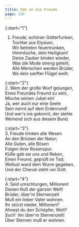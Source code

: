 ```yaml
---
title: Ode an die Freude
page: 334
---  
```


{:start="1"}  
1.  Freude, schöner Götterfunken,  
Tochter aus Elysium,  
Wir betreten feuertrunken,  
Himmlische, dein Heiligtum!  
Deine Zauber binden wieder,  
Was die Mode streng geteilt;  
Alle Menschen werden Brüder,  
Wo dein sanfter Flügel weilt.  


{:start="2"}  
2. Wem der große Wurf gelungen,  
Eines Freundes Freund zu sein,  
Mische seinen Jubel ein!  
Ja, wer auch nur eine Seele  
Sein nennt auf dem Erdenrund!  
Und wer's nie gekonnt, der stehle  
Weinend sich aus diesem Bund.  


{:start="3"}  
3. Freude trinken alle Wesen  
An den Brüsten der Natur;  
Alle Guten, alle Bösen  
Folgen ihrer Rosenspur.  
Küße gab sie uns und Reben,  
Einen Freund, geprüft im Tod;  
Wollust ward dem Wurm gegeben,  
Und der Cherub steht vor Gott.  


{:start="4"}  
4. Seid umschlungen, Millionen!  
Diesen Kuß der ganzen Welt!  
Brüder, über'm Sternenzelt  
Muß ein lieber Vater wohnen.  
Ihr stürzt nieder, Millionen?  
Ahnest du den Schöpfer, Welt?  
Such' ihn über'm Sternenzelt!  
Über Sternen muß er wohnen.  